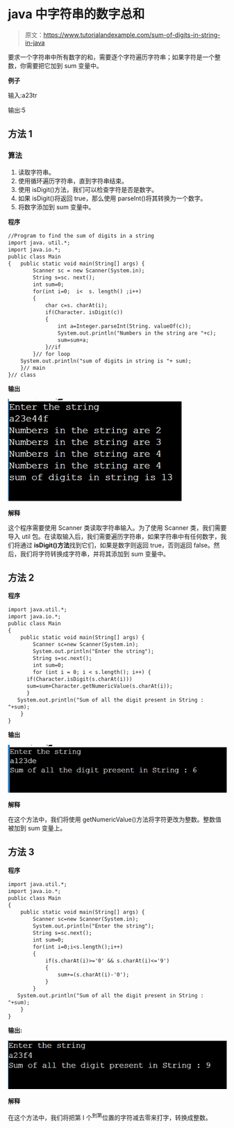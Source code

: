 # java 中字符串的数字总和

> 原文：<https://www.tutorialandexample.com/sum-of-digits-in-string-in-java>

要求一个字符串中所有数字的和，需要逐个字符遍历字符串；如果字符是一个整数，你需要把它加到 sum 变量中。

**例子**

输入:a23tr

输出:5

## 方法 1

### 算法

1.  读取字符串。
2.  使用循环遍历字符串，直到字符串结束。
3.  使用 isDigit()方法，我们可以检查字符是否是数字。
4.  如果 isDigit()将返回 true，那么使用 parseInt()将其转换为一个数字。
5.  将数字添加到 sum 变量中。

**程序**

```
//Program to find the sum of digits in a string
import java. util.*;
import java.io.*;
public class Main
{	public static void main(String[] args) {
		Scanner sc = new Scanner(System.in);
		String s=sc. next();
		int sum=0;
		for(int i=0;  i<  s. length() ;i++)
		{
		    char c=s. charAt(i);
		    if(Character. isDigit(c))
		    {
		        int a=Integer.parseInt(String. valueOf(c));
		        System.out.println("Numbers in the string are "+c);
		        sum=sum+a;
		    }//if
		}// for loop
	System.out.println("sum of digits in string is "+ sum);
	}// main
}// class 
```

**输出**

![Sum of digits in string in java](img/cfb702a037132985d78469da0db528fd.png)  

**解释**

这个程序需要使用 Scanner 类读取字符串输入。为了使用 Scanner 类，我们需要导入 util 包。在读取输入后，我们需要遍历字符串，如果字符串中有任何数字，我们将通过 **isDigit()方法**找到它们，如果是数字则返回 true，否则返回 false。然后，我们将字符转换成字符串，并将其添加到 sum 变量中。

## 方法 2

**程序**

```
import java.util.*;
import java.io.*;
public class Main
{
	public static void main(String[] args) {
		Scanner sc=new Scanner(System.in);
		System.out.println("Enter the string");
		String s=sc.next();
		int sum=0;
		for (int i = 0; i < s.length(); i++) {
      if(Character.isDigit(s.charAt(i))) 
      sum=sum+Character.getNumericValue(s.charAt(i));
      }
   System.out.println("Sum of all the digit present in String : "+sum);
	}
} 
```

**输出**

![Sum of digits in string in java](img/c1e0faaaca2edb2bfdb04fe467de45cf.png)  

**解释**

在这个方法中，我们将使用 getNumericValue()方法将字符更改为整数。整数值被加到 sum 变量上。

## 方法 3

**程序**

```
import java.util.*;
import java.io.*;
public class Main
{
	public static void main(String[] args) {
		Scanner sc=new Scanner(System.in);
		System.out.println("Enter the string");
		String s=sc.next();
		int sum=0;
        for(int i=0;i<s.length();i++)
        { 
            if(s.charAt(i)>='0' && s.charAt(i)<='9')
            {
                sum+=(s.charAt(i)-'0');
            }
        }
   System.out.println("Sum of all the digit present in String : "+sum);
	}
} 
```

**输出:**

![Sum of digits in string in java](img/3234995f446d3ba3c921821642a73969.png)  

**解释**

在这个方法中，我们将把第 I 个<sup>到第</sup>位置的字符减去零来打字，转换成整数。
